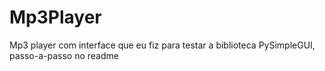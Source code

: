 # Mp3Player
Mp3 player com interface que eu fiz para testar a biblioteca PySimpleGUI, passo-a-passo no readme
